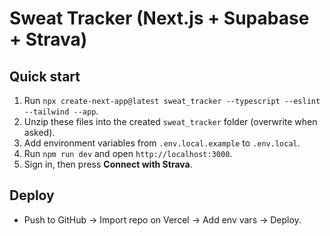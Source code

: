 # Sweat Tracker (Next.js + Supabase + Strava)

## Quick start
1. Run `npx create-next-app@latest sweat_tracker --typescript --eslint --tailwind --app`.
2. Unzip these files into the created `sweat_tracker` folder (overwrite when asked).
3. Add environment variables from `.env.local.example` to `.env.local`.
4. Run `npm run dev` and open `http://localhost:3000`.
5. Sign in, then press **Connect with Strava**.

## Deploy
- Push to GitHub → Import repo on Vercel → Add env vars → Deploy.
